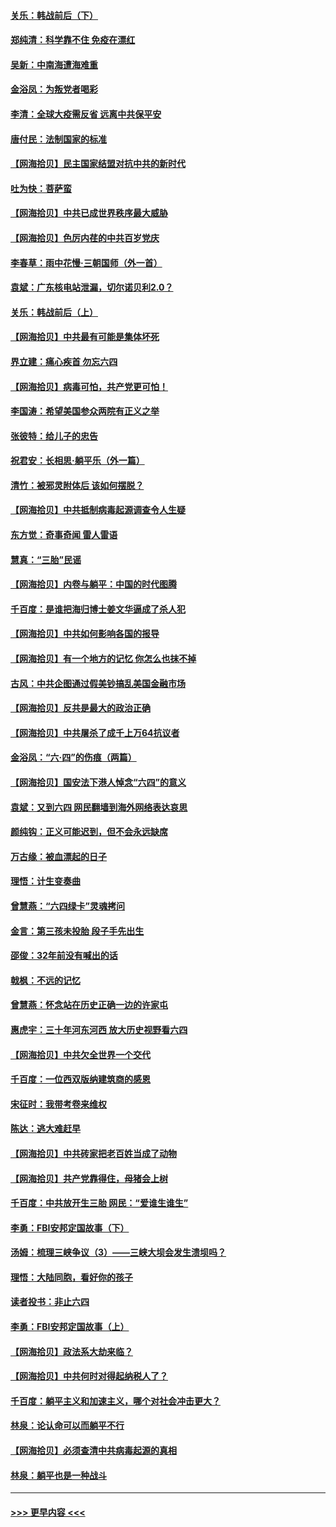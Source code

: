 #### [关乐：韩战前后（下）](../pages/nsc993/n13034113.md?t=06201551) 
#### [郑纯清：科学靠不住 免疫在漂红](../pages/nsc993/n13034093.md?t=06201551) 
#### [吴新：中南海遭海难重](../pages/nsc993/n13034084.md?t=06201551) 
#### [金浴凤：为叛党者喝彩](../pages/nsc993/n13034058.md?t=06201551) 
#### [李清：全球大疫需反省 远离中共保平安](../pages/nsc993/n13033784.md?t=06201551) 
#### [唐付民：法制国家的标准](../pages/nsc993/n13032944.md?t=06201551) 
#### [【网海拾贝】民主国家结盟对抗中共的新时代](../pages/nsc993/n13031717.md?t=06201551) 
#### [吐为快：菩萨蛮](../pages/nsc993/n13030033.md?t=06201551) 
#### [【网海拾贝】中共已成世界秩序最大威胁](../pages/nsc993/n13028138.md?t=06201551) 
#### [【网海拾贝】色厉内荏的中共百岁党庆](../pages/nsc993/n13025582.md?t=06201551) 
#### [李春草：雨中花慢‧三朝国师（外一首）](../pages/nsc993/n13025567.md?t=06201551) 
#### [袁斌：广东核电站泄漏，切尔诺贝利2.0？](../pages/nsc993/n13025475.md?t=06201551) 
#### [关乐：韩战前后（上）](../pages/nsc993/n13025387.md?t=06201551) 
#### [【网海拾贝】中共最有可能是集体坏死](../pages/nsc993/n13023101.md?t=06201551) 
#### [界立建：痛心疾首 勿忘六四](../pages/nsc993/n13022339.md?t=06201551) 
#### [【网海拾贝】病毒可怕，共产党更可怕！](../pages/nsc993/n13020728.md?t=06201551) 
#### [李国涛：希望美国参众两院有正义之举](../pages/nsc993/n13020674.md?t=06201551) 
#### [张彼特：给儿子的忠告](../pages/nsc993/n13018934.md?t=06201551) 
#### [祝君安：长相思‧躺平乐（外一篇）](../pages/nsc993/n13018923.md?t=06201551) 
#### [清竹：被邪灵附体后 该如何摆脱？](../pages/nsc993/n13018877.md?t=06201551) 
#### [【网海拾贝】中共抵制病毒起源调查令人生疑](../pages/nsc993/n13017785.md?t=06201551) 
#### [东方觉：奇事奇闻 雷人雷语](../pages/nsc993/n13017577.md?t=06201551) 
#### [慧真：“三胎”民谣](../pages/nsc993/n13017394.md?t=06201551) 
#### [【网海拾贝】内卷与躺平：中国的时代图腾](../pages/nsc993/n13016128.md?t=06201551) 
#### [千百度：是谁把海归博士姜文华逼成了杀人犯](../pages/nsc993/n13015218.md?t=06201551) 
#### [【网海拾贝】中共如何影响各国的报导](../pages/nsc993/n13012599.md?t=06201551) 
#### [【网海拾贝】有一个地方的记忆 你怎么也抹不掉](../pages/nsc993/n13009802.md?t=06201551) 
#### [古风：中共企图通过假美钞搞乱美国金融市场](../pages/nsc993/n13009626.md?t=06201551) 
#### [【网海拾贝】反共是最大的政治正确](../pages/nsc993/n13007051.md?t=06201551) 
#### [【网海拾贝】中共屠杀了成千上万64抗议者](../pages/nsc993/n13002713.md?t=06201551) 
#### [金浴凤：“六·四”的伤痕（两篇）](../pages/nsc993/n13001719.md?t=06201551) 
#### [【网海拾贝】国安法下港人悼念“六四”的意义](../pages/nsc993/n13001039.md?t=06201551) 
#### [袁斌：又到六四 网民翻墙到海外网络表达哀思](../pages/nsc993/n13000995.md?t=06201551) 
#### [颜纯钩：正义可能迟到，但不会永远缺席](../pages/nsc993/n13000920.md?t=06201551) 
#### [万古缘：被血漂起的日子](../pages/nsc993/n13000914.md?t=06201551) 
#### [理悟：计生变奏曲](../pages/nsc993/n13000414.md?t=06201551) 
#### [曾慧燕：“六四绿卡”灵魂拷问](../pages/nsc993/n13000277.md?t=06201551) 
#### [金言：第三孩未投胎 段子手先出生](../pages/nsc993/n13000215.md?t=06201551) 
#### [邵俊：32年前没有喊出的话](../pages/nsc993/n13000181.md?t=06201551) 
#### [戟枫：不远的记忆](../pages/nsc993/n13000121.md?t=06201551) 
#### [曾慧燕：怀念站在历史正确一边的许家屯](../pages/nsc993/n13000073.md?t=06201551) 
#### [惠虎宇：三十年河东河西 放大历史视野看六四](../pages/nsc993/n13000018.md?t=06201551) 
#### [【网海拾贝】中共欠全世界一个交代](../pages/nsc993/n12998706.md?t=06201551) 
#### [千百度：一位西双版纳建筑商的感恩](../pages/nsc993/n12998487.md?t=06201551) 
#### [宋征时：我带考卷来维权](../pages/nsc993/n12994088.md?t=06201551) 
#### [陈达：逃大难赶早](../pages/nsc993/n12993569.md?t=06201551) 
#### [【网海拾贝】中共砖家把老百姓当成了动物](../pages/nsc993/n12993483.md?t=06201551) 
#### [【网海拾贝】共产党靠得住，母猪会上树](../pages/nsc993/n12990730.md?t=06201551) 
#### [千百度：中共放开生三胎 网民：“爱谁生谁生”](../pages/nsc993/n12990644.md?t=06201551) 
#### [李勇：FBI安邦定国故事（下）](../pages/nsc993/n12987854.md?t=06201551) 
#### [汤姆：梳理三峡争议（3）——三峡大坝会发生溃坝吗？](../pages/nsc993/n12989806.md?t=06201551) 
#### [理悟：大陆同胞，看好你的孩子](../pages/nsc993/n12989778.md?t=06201551) 
#### [读者投书：非止六四](../pages/nsc993/n12989673.md?t=06201551) 
#### [李勇：FBI安邦定国故事（上）](../pages/nsc993/n12987749.md?t=06201551) 
#### [【网海拾贝】政法系大劫来临？](../pages/nsc993/n12987596.md?t=06201551) 
#### [【网海拾贝】中共何时对得起纳税人了？](../pages/nsc993/n12985578.md?t=06201551) 
#### [千百度：躺平主义和加速主义，哪个对社会冲击更大？](../pages/nsc993/n12985512.md?t=06201551) 
#### [林泉：论认命可以而躺平不行](../pages/nsc993/n12985505.md?t=06201551) 
#### [【网海拾贝】必须查清中共病毒起源的真相](../pages/nsc993/n12984276.md?t=06201551) 
#### [林泉：躺平也是一种战斗](../pages/nsc993/n12984194.md?t=06201551) 

----
#### [ >>> 更早内容 <<< ](../indexes/nsc993-earlier.md)
